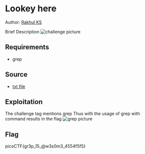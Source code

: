 # Lookey here

Author: [Rakhul KS](https://github.com/dedsec636)

Brief Description
![challenge picture](/forensics/Lookey%20here/static/challenge.png)

## Requirements

- grep

## Source

- [txt file](/forensics/Lookey%20here/assets/anthem.flag.txt)

## Exploitation

The challenge tag mentions grep 
Thus with the usage of grep with command results in the flag
![grep picture](/forensics/Lookey%20here/static/grep.png)


## Flag

picoCTF{gr3p_15_@w3s0m3_4554f5f5}
